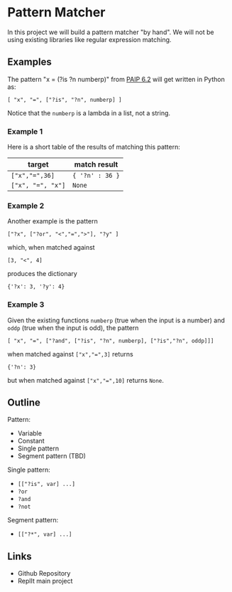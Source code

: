 # Pattern Matcher

In this project we will build a pattern matcher "by hand". We will not be using
existing libraries like regular expression matching.

## Examples

The pattern "x = (?is ?n numberp)" from [PAIP 6.2](https://github.com/norvig/paip-lisp/blob/main/docs/chapter6.md) 
will get written in Python as:

    [ "x", "=", ["?is", "?n", numberp] ]

Notice that the `numberp` is a lambda in a list, not a string.

### Example 1

Here is a short table of the results of matching this pattern:

| target | match result    |
|--------|-----------------|
| `["x","=",36]` | `{ '?n' : 36 }` |
| `["x", "=", "x"]` | `None`          |

### Example 2
Another example is the pattern
    
    ["?x", ["?or", "<","=",">"], "?y" ]

which, when matched against

    [3, "<", 4]

produces the dictionary

    {'?x': 3, '?y': 4}

### Example 3

Given the existing functions `numberp` (true when the input is a number) and
`oddp` (true when the input is odd), the pattern

    [ "x", "=", ["?and", ["?is", "?n", numberp], ["?is","?n", oddp]]]

when matched against `["x","=",3]` returns

    {'?n': 3}

but when matched against `["x","=",10]` returns `None`.


## Outline

Pattern:
* Variable
* Constant
* Single pattern
* Segment pattern (TBD)

Single pattern:
* `[["?is", var] ...]`
* `?or`
* `?and`
* `?not`

Segment pattern:
* `[["?*", var] ...]`


## Links

* Github Repository
* ReplIt main project
